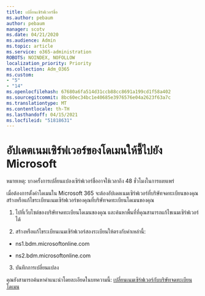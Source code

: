 ```yaml
---
title: เปลี่ยนเซิร์ฟเวอร์ชื่อ
ms.author: pebaum
author: pebaum
manager: scotv
ms.date: 04/21/2020
ms.audience: Admin
ms.topic: article
ms.service: o365-administration
ROBOTS: NOINDEX, NOFOLLOW
localization_priority: Priority
ms.collection: Adm_O365
ms.custom:
- "5"
- "14"
ms.openlocfilehash: 67680a6fa514d31ccb88cc8691a199cd1f58a402
ms.sourcegitcommit: 8bc60ec34bc1e40685e3976576e04a2623f63a7c
ms.translationtype: MT
ms.contentlocale: th-TH
ms.lasthandoff: 04/15/2021
ms.locfileid: "51818631"
---
```

# <a name="update-your-domain-nameservers-to-point-to-microsoft"></a>อัปเดตเนมเซิร์ฟเวอร์ของโดเมนให้ชี้ไปยัง Microsoft

หมายเหตุ: บางครั้งการเปลี่ยนแปลงเซิร์ฟเวอร์ชื่ออาจใช้เวลาถึง 48 ชั่วโมงในการเผยแพร่
  
เมื่อต้องการตั้งค่าโดเมนใน Microsoft 365 จะต้องอัปเดตเนมเซิร์ฟเวอร์ที่บริษัทจดทะเบียนของคุณ สร้างหรือแก้ไขระเบียนเนมเซิร์ฟเวอร์ของคุณที่บริษัทจดทะเบียนโดเมนของคุณ
  
1. ไปที่เว็บไซต์ของบริษัทจดทะเบียนโดเมนของคุณ และค้นหาพื้นที่ที่คุณสามารถแก้ไขเนมเซิร์ฟเวอร์ได้
  
2. สร้างหรือแก้ไขระเบียนเนมเซิร์ฟเวอร์สองระเบียนให้ตรงกับค่าเหล่านี้:

  - ns1.bdm.microsoftonline.com

  - ns2.bdm.microsoftonline.com

3. บันทึกการเปลี่ยนแปลง

คุณยังสามารถค้นหาคําแนะนําโดยละเอียดในบทความนี้: [เปลี่ยนเนมเซิร์ฟเวอร์กับบริษัทจดทะเบียนโดเมน](https://docs.microsoft.com/microsoft-365/admin/get-help-with-domains/change-nameservers-at-any-domain-registrar)
  